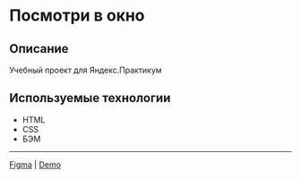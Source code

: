 # Посмотри в окно

## Описание
Учебный проект для Яндекс.Практикум

## Используемые технологии
* HTML
* CSS
* БЭМ

-----
[Figma](https://www.figma.com/file/WBfPjLXku8SmdbIcwLdSYa/%D0%9F%D0%BE%D1%81%D0%BC%D0%BE%D1%82%D1%80%D0%B8-%D0%B2-%D0%BE%D0%BA%D0%BD%D0%BE?type=design&mode=design&t=nkn6Dm2QCK4tVwMO-1) | [Demo](https://posmotri-v-okno.nothingisreal.ru/)
